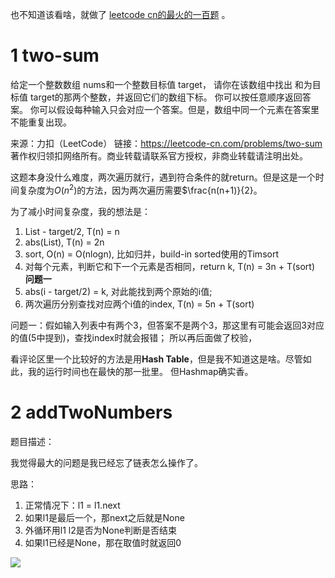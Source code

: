 也不知道该看啥，就做了 [leetcode cn的最火的一百题](https://leetcode-cn.com/problem-list/2cktkvj/) 。

# 1 two-sum 
给定一个整数数组 nums和一个整数目标值 target，
请你在该数组中找出 和为目标值 target的那两个整数，并返回它们的数组下标。
你可以按任意顺序返回答案。
你可以假设每种输入只会对应一个答案。但是，数组中同一个元素在答案里不能重复出现。

来源：力扣（LeetCode）
链接：https://leetcode-cn.com/problems/two-sum
著作权归领扣网络所有。商业转载请联系官方授权，非商业转载请注明出处。

这题本身没什么难度，两次遍历就行，遇到符合条件的就return。但是这是一个时间复杂度为$O(n^2)$的方法，因为两次遍历需要$\frac{n(n+1)}{2}。

为了减小时间复杂度，我的想法是：
1. List - target/2, T(n) = n
2. abs(List), T(n) = 2n
3. sort, O(n) = O(nlogn), 比如归并，build-in sorted使用的Timsort
4. 对每个元素，判断它和下一个元素是否相同，return k, T(n) = 3n + T(sort) **问题一**
5. abs(i - target/2) = k, 对此能找到两个原始的i值;
6. 两次遍历分别查找对应两个i值的index, T(n) = 5n + T(sort)

问题一：假如输入列表中有两个3，但答案不是两个3，那这里有可能会返回3对应的值(5中提到)，查找index时就会报错；
       所以再后面做了校验，

看评论区里一个比较好的方法是用**Hash Table**，但是我不知道这是啥。尽管如此，我的运行时间也在最快的那一批里。
但Hashmap确实香。

# 2 addTwoNumbers

题目描述：



我觉得最大的问题是我已经忘了链表怎么操作了。

思路：
1. 正常情况下：l1 = l1.next
2. 如果l1是最后一个，那next之后就是None
3. 外循环用l1 l2是否为None判断是否结束
4. 如果l1已经是None，那在取值时就返回0

![](https://i.imgur.com/Lhsm4Wn.png)


